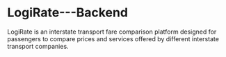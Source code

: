 # LogiRate---Backend
LogiRate is an interstate transport fare comparison platform designed for passengers to compare prices and services offered by different interstate transport companies.
